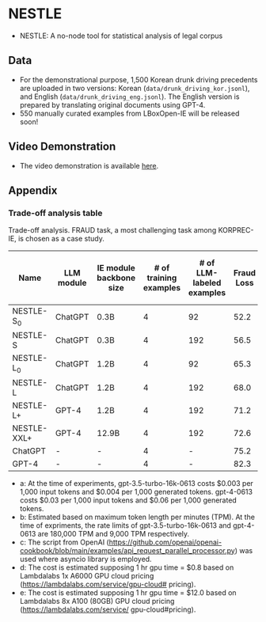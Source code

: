 # NESTLE
- NESTLE: A no-node tool for statistical analysis of legal corpus

## Data
- For the demonstrational purpose, 1,500 Korean drunk driving precedents are uploaded in two versions: Korean (`data/drunk_driving_kor.jsonl`), and English  (`data/drunk_driving_eng.jsonl`). The English version is prepared by translating original documents using GPT-4.
- 550 manually curated examples from LBoxOpen-IE will be released soon!

## Video Demonstration
- The video demonstration is available [here](https://youtu.be/twkpjYJrvI8).
## Appendix
### Trade-off analysis table
Trade-off analysis. FRAUD task, a most challenging task among KORPREC-IE, is chosen as a case study.

| Name          | LLM module | IE module backbone size | \# of training examples | \# of LLM-labeled examples | Fraud Loss | Fraud Loss-A | Labeling cost (\$) | API cost (\$) | API cost t-lb (m) | API cost t-exp (m) | Model cost (\$) | Model cost t-train | Model cost t-infer | Tot. cost (0.1k) (\$) | Tot. cost (0.1k) t (m) | Tot. cost (10k) (\$) | Tot. cost (10k) t (m) | Tot. cost (1m) (\$) | Tot. cost (1m) t (m) |
|---------------|------------|-------------------------|-------------------------|----------------------------|------------|--------------|---------------|---------------|-------------------|--------------------|-----------------|-------------|--------------------|-----------------------|------------------------|----------------------|-----------------------|---------------------|----------------------|
| NESTLE-S$_0$   | ChatGPT    | 0.3B                   | 4                      | 92                        | 52.2       | 0.0          | 1.2           | 1.7$^a$       | 3.2$^b$           | 2.4$^c$            | 0.2$^d$         | 15                 | 0.2                  | 3                     | 20                    | 3                     | 40                    | 30                    | 2,000                 |
| NESTLE-S       | ChatGPT    | 0.3B                   | 4                      | 192                       | 56.5       | 0.0          | 1.2           | 3.6           | 6.7               | 10.6               | 0.44            | 30                 | 0.2                  | 5                     | 40                    | 6                     | 60                    | 30                    | 2,000                 |
| NESTLE-L$_0$   | ChatGPT    | 1.2B                   | 4                      | 92                        | 65.3       | 0.0          | 1.2           | 1.7           | 3.2               | 2.4                | 1.5             | 110                | 0.6                  | 4                     | 100                   | 5                     | 200                   | 80                    | 6,000                 |
| NESTLE-L       | ChatGPT    | 1.2B                   | 4                      | 192                       | 68.0       | 11.8         | 1.2           | 3.6           | 6.7               | 10.6               | 2.3             | 170                | 0.6                  | 7                     | 200                   | 8                     | 200                   | 90                    | 6,000                 |
| NESTLE-L+      | GPT-4      | 1.2B                   | 4                      | 192                       | 71.2       | 38.1         | 1.2           | 35.8          | 119               | 125                | 2.3             | 170                | 0.6                  | 40                    | 300                   | 40                    | 300                   | 100                   | 6,000                 |
| NESTLE-XXL+    | GPT-4      | 12.9B                  | 4                      | 192                       | 72.6       | 28.6         | 1.2           | 35.8          | 119               | 125                | 20.8$^e$        | 100                | 2                    | 60                    | 200                   | 100                   | 400                   | 4,000                 | 20,000                |
| ChatGPT       | -          | -                      | 4                      | -                         | 75.2       | 34.8         | 1.2           | 2.0           | 3.6               | 3.7                | 0               | 0                  | 0                    | 3.2                   | 3.6                   | 200                   | 360                   | 20,000                | 36,000                |
| GPT-4       | -          | -                      | 4                      | -                         | 82.3       | 59.3         | 1.2           | 19           | 64               | 74                | 0               | 0                  | 0                    | 2 0                  | 63                   | 1,900                   | 6300                   | 190,000                | 6,000                |


- a: At the time of experiments, gpt-3.5-turbo-16k-0613 costs $0.003 per 1,000 input tokens and $0.004 per 1,000 generated tokens. gpt-4-0613 costs $0.03 per 1,000 input tokens and $0.06 per 1,000 generated tokens.
- b: Estimated based on maximum token length per minutes (TPM). At the time of expriments, the rate limits of gpt-3.5-turbo-16k-0613 and gpt-4-0613 are 180,000 TPM and 9,000 TPM respectively.
- c: The script from OpenAI (https://github.com/openai/openai-cookbook/blob/main/examples/api_request_parallel_processor.py) was used where
asyncio library is employed.
- d: The cost is estimated supposing 1 hr gpu time = $0.8 based on Lambdalabs 1x A6000 GPU cloud pricing (https://lambdalabs.com/service/gpu-cloud#
pricing).
- e: The cost is estimated supposing 1 hr gpu time = $12.0 based on Lambdalabs 8x A100 (80GB) GPU cloud pricing (https://lambdalabs.com/service/
gpu-cloud#pricing).